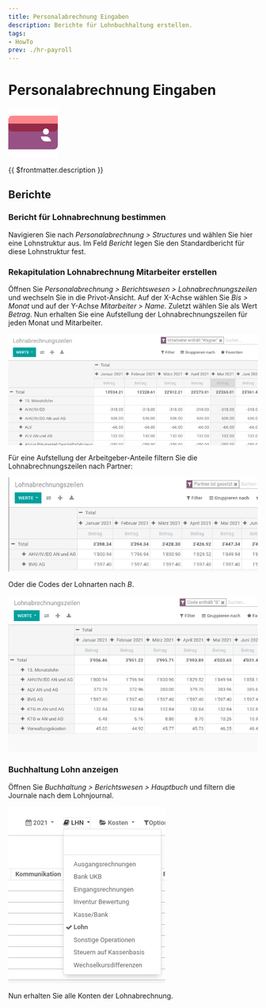 ```yaml
---
title: Personalabrechnung Eingaben
description: Berichte für Lohnbuchhaltung erstellen.
tags:
- HowTo
prev: ./hr-payroll
---
```

# Personalabrechnung Eingaben
![icons_odoo_hr_payroll](attachments/icons_odoo_hr_payroll.png)

{{ $frontmatter.description }}

## Berichte

### Bericht für Lohnabrechnung bestimmen

Navigieren Sie nach *Personalabrechnung > Structures* und wählen Sie hier eine Lohnstruktur aus. Im Feld *Bericht* legen Sie den Standardbericht für diese Lohnstruktur fest.

### Rekapitulation Lohnabrechnung Mitarbeiter erstellen

Öffnen Sie *Personalabrechnung > Berichtswesen > Lohnabrechnungszeilen* und wechseln Sie in die Privot-Ansicht. Auf der X-Achse wählen Sie *Bis > Monat* und auf der Y-Achse *Mitarbeiter > Name*. Zuletzt wählen Sie als Wert *Betrag*. Nun erhalten Sie eine Aufstellung der Lohnabrechnungszeilen für jeden Monat und Mitarbeiter.

![](attachments/Personalabrechnung%20Berichte%20Lohnabrechnungszeilen.png)

Für eine Aufstellung der Arbeitgeber-Anteile filtern Sie die Lohnabrechnungszeilen nach Partner:

![](attachments/Personalabrechnung%20Berichte%20Lohnabrechnungszweilen%20Partner.png)

Oder die Codes der Lohnarten nach *B*.

![](attachments/Personalabrechnung%20Berichte%20Lohnabrechnungszweilen%20Code%20B.png)

### Buchhaltung Lohn anzeigen

Öffnen Sie *Buchhaltung > Berichtswesen > Hauptbuch* und filtern die Journale nach dem Lohnjournal.

![](attachments/Personalabrechnung%20Berichte%20Lohnjournal.png)

Nun erhalten Sie alle Konten der Lohnabrechnung.